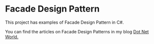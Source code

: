 # Facade Design Pattern
<p>This project has examples of Facade Design Pattern in C#.</p>
<p>You can find the articles on Facade Design Patterns in my blog <a href='https://manish4dotnet.blogspot.com/2024/01/facade-design-pattern-in-c.html'>Dot Net World.</a></p>
